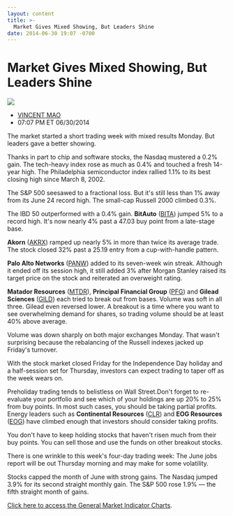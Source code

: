 ```yaml
---
layout: content
title: >-
  Market Gives Mixed Showing, But Leaders Shine
date: 2014-06-30 19:07 -0700
---
```



Market Gives Mixed Showing, But Leaders Shine
==============================================


![](https://www.investors.com/wp-content/uploads/ibd-migrated-images/MPv_140701_635397397209446046.png)

* [VINCENT MAO](https://www.investors.com/author/maov/ "Posts by VINCENT MAO")
* 07:07 PM ET 06/30/2014




The market started a short trading week with mixed results Monday. But leaders gave a better showing.


Thanks in part to chip and software stocks, the Nasdaq mustered a 0.2% gain. The tech-heavy index rose as much as 0.4% and touched a fresh 14-year high. The Philadelphia semiconductor index rallied 1.1% to its best closing high since March 8, 2002.


The S&P 500 seesawed to a fractional loss. But it's still less than 1% away from its June 24 record high. The small-cap Russell 2000 climbed 0.3%.


The IBD 50 outperformed with a 0.4% gain. **BitAuto** ([BITA](https://research.investors.com/quote.aspx?symbol=BITA)) jumped 5% to a record high. It's now nearly 4% past a 47.03 buy point from a late-stage base.


**Akorn** ([AKRX](https://research.investors.com/quote.aspx?symbol=AKRX)) ramped up nearly 5% in more than twice its average trade. The stock closed 32% past a 25.19 entry from a cup-with-handle pattern.


**Palo Alto Networks** ([PANW](https://research.investors.com/quote.aspx?symbol=PANW)) added to its seven-week win streak. Although it ended off its session high, it still added 3% after Morgan Stanley raised its target price on the stock and reiterated an overweight rating.


**Matador Resources** ([MTDR](https://research.investors.com/quote.aspx?symbol=MTDR)), **Principal Financial Group** ([PFG](https://research.investors.com/quote.aspx?symbol=PFG)) and **Gilead Sciences** ([GILD](https://research.investors.com/quote.aspx?symbol=GILD)) each tried to break out from bases. Volume was soft in all three. Gilead even reversed lower. A breakout is a time where you want to see overwhelming demand for shares, so trading volume should be at least 40% above average.


Volume was down sharply on both major exchanges Monday. That wasn't surprising because the rebalancing of the Russell indexes jacked up Friday's turnover.


With the stock market closed Friday for the Independence Day holiday and a half-session set for Thursday, investors can expect trading to taper off as the week wears on.


Preholiday trading tends to belistless on Wall Street.Don't forget to re-evaluate your portfolio and see which of your holdings are up 20% to 25% from buy points. In most such cases, you should be taking partial profits. Energy leaders such as **Continental Resources** ([CLR](https://research.investors.com/quote.aspx?symbol=CLR)) and **EOG Resources** ([EOG](https://research.investors.com/quote.aspx?symbol=EOG)) have climbed enough that investors should consider taking profits.


You don't have to keep holding stocks that haven't risen much from their buy points. You can sell those and use the funds on other breakout stocks.


There is one wrinkle to this week's four-day trading week: The June jobs report will be out Thursday morning and may make for some volatility.


Stocks capped the month of June with strong gains. The Nasdaq jumped 3.9% for its second straight monthly gain. The S&P 500 rose 1.9% — the fifth straight month of gains.


[Click here to access the General Market Indicator Charts](https://www.investors.com/pdf/GMI_070114.pdf).




